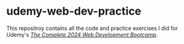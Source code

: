 # udemy-web-dev-practice
This repositroy contains all the code and practice exercises I did for Udemy's [_The Complete 2024 Web Development Bootcamp_](https://www.udemy.com/course/the-complete-web-development-bootcamp/?couponCode=OPPPOT42722). 

